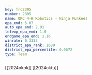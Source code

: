 ```yaml
---
key: frc2395
number: 2395
name: OKC 4-H Robotics - Ninja Munkees
epa_end: 5.07
auto_epa_end: 2.91
teleop_epa_end: 1.0
endgame_epa_end: 1.16
winrate: 0.3333
district_epa_rank: 1680
district_epa_percentile: 0.0672
type: Team
---
```

[[2024okok]]
[[2024oktu]]
